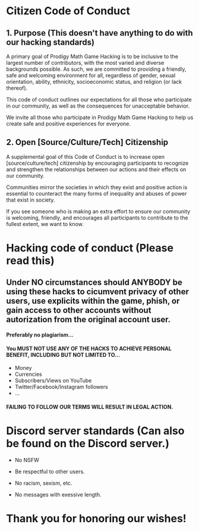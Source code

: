 # Citizen Code of Conduct

## 1. Purpose (This doesn't have anything to do with our hacking standards)

A primary goal of Prodigy Math Game Hacking is to be inclusive to the largest number of contributors, with the most varied and diverse backgrounds possible. As such, we are committed to providing a friendly, safe and welcoming environment for all, regardless of gender, sexual orientation, ability, ethnicity, socioeconomic status, and religion (or lack thereof).

This code of conduct outlines our expectations for all those who participate in our community, as well as the consequences for unacceptable behavior.

We invite all those who participate in Prodigy Math Game Hacking to help us create safe and positive experiences for everyone.

## 2. Open [Source/Culture/Tech] Citizenship

A supplemental goal of this Code of Conduct is to increase open [source/culture/tech] citizenship by encouraging participants to recognize and strengthen the relationships between our actions and their effects on our community.

Communities mirror the societies in which they exist and positive action is essential to counteract the many forms of inequality and abuses of power that exist in society.

If you see someone who is making an extra effort to ensure our community is welcoming, friendly, and encourages all participants to contribute to the fullest extent, we want to know.

# Hacking code of conduct (Please read this)

## Under NO circumstances should ANYBODY be using these hacks to cicumvent privacy of other users, use explicits within the game, phish, or gain access to other accounts without autorization from the original account user.

#### Preferably no plagiarism...

#### You MUST NOT USE **ANY** OF THE HACKS TO ACHIEVE PERSONAL BENEFIT, INCLUDING BUT NOT LIMITED TO...

- Money
- Currencies
- Subscribers/Views on YouTube
- Twitter/Facebook/Instagram followers
- ...

#### FAILING TO FOLLOW OUR TERMS WILL RESULT IN LEGAL ACTION.

# Discord server standards (Can also be found on the Discord server.)

* No NSFW

* Be respectful to other users.

* No racism, sexism, etc.

* No messages with exessive length.

# Thank you for honoring our wishes!
